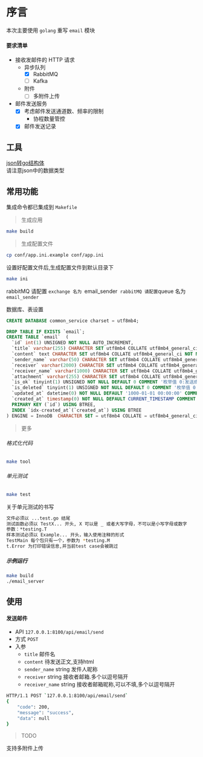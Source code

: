# 序言
本次主要使用 `golang` 重写 `email` 模块  

#### 要求清单

* 接收发邮件的 HTTP 请求
    - 异步队列
        - [x] RabbitMQ
        - [ ] Kafka
    - 附件
        - [ ] 多附件上传
* 邮件发送服务
    - [x] 考虑邮件发送通道数、频率的限制
        - 协程数量管控
    - [x] 邮件发送记录

## 工具

[json转go结构体](https://www.sojson.com/json/json2go.html)  
请注意json中的数据类型  

## 常用功能
集成命令都已集成到 `Makefile`

> 生成应用

~~~bash
make build
~~~

> 生成配置文件

~~~bash
cp conf/app.ini.example conf/app.ini  
~~~

设置好配置文件后,生成配置文件到默认目录下

~~~bash
make ini
~~~

rabbitMQ 请配置 `exchange 名为 `email_sender` 
rabbitMQ 请配置 `queue 名为 `email_sender` 

数据库、表设置  
~~~sql
CREATE DATABASE common_service charset = utf8mb4;

DROP TABLE IF EXISTS `email`;
CREATE TABLE `email`  (
  `id` int(1) UNSIGNED NOT NULL AUTO_INCREMENT,
  `title` varchar(255) CHARACTER SET utf8mb4 COLLATE utf8mb4_general_ci NOT NULL DEFAULT '' COMMENT '邮件标题',
  `content` text CHARACTER SET utf8mb4 COLLATE utf8mb4_general_ci NOT NULL COMMENT '邮件内容',
  `sender_name` varchar(50) CHARACTER SET utf8mb4 COLLATE utf8mb4_general_ci NOT NULL DEFAULT '' COMMENT '发件者姓名.发起方自定义',
  `receiver` varchar(2000) CHARACTER SET utf8mb4 COLLATE utf8mb4_general_ci NOT NULL DEFAULT '' COMMENT '接收者邮箱.多个以逗号隔开',
  `receiver_name` varchar(1000) CHARACTER SET utf8mb4 COLLATE utf8mb4_general_ci NOT NULL DEFAULT '' COMMENT '接收者姓名.多个以逗号隔开',
  `attachment` varchar(255) CHARACTER SET utf8mb4 COLLATE utf8mb4_general_ci NOT NULL DEFAULT '' COMMENT '附件信息',
  `is_ok` tinyint(1) UNSIGNED NOT NULL DEFAULT 0 COMMENT '枚举值 0:发送成功,1:发送失败',
  `is_deleted` tinyint(1) UNSIGNED NOT NULL DEFAULT 0 COMMENT '枚举值 0:正常,1:删除',
  `updated_at` datetime(0) NOT NULL DEFAULT '1000-01-01 00:00:00' COMMENT '更新时间',
  `created_at` timestamp(0) NOT NULL DEFAULT CURRENT_TIMESTAMP COMMENT '创建时间',
  PRIMARY KEY (`id`) USING BTREE,
  INDEX `idx-created_at`(`created_at`) USING BTREE
) ENGINE = InnoDB  CHARACTER SET = utf8mb4 COLLATE = utf8mb4_general_ci COMMENT = '邮件服务' ROW_FORMAT = Compact;
~~~

> 更多

###### 格式化代码

~~~bash
make tool
~~~

###### 单元测试

~~~bash
make test
~~~

关于单元测试的书写  

~~~bash
文件必须以 ...test.go 结尾
测试函数必须以 TestX... 开头, X 可以是 _ 或者大写字母，不可以是小写字母或数字
参数：*testing.T
样本测试必须以 Example... 开头，输入使用注释的形式
TestMain 每个包只有一个，参数为 *testing.M
t.Error 为打印错误信息,并当前test case会被跳过
~~~

##### 示例运行

~~~bash
make build
./email_server
~~~

## 使用

#### 发送邮件

- API `127.0.0.1:8100/api/email/send`  
- 方式 `POST`
- 入参
    - `title` 邮件名
    - `content` 待发送正文,支持html
    - `sender_name` string 发件人昵称
    - `receiver` string 接收者邮箱.多个以逗号隔开
    - `receiver_name` string 接收者邮箱昵称,可以不填,多个以逗号隔开

~~~bash
HTTP/1.1 POST `127.0.0.1:8100/api/email/send`  
{
    "code": 200,
    "message": "success",
    "data": null
}
~~~

> TODO

支持多附件上传  